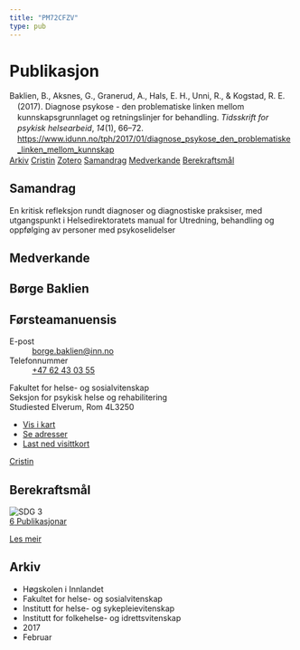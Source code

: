 ```yaml
---
title: "PM72CFZV"
type: pub
---
```

<h1>Publikasjon</h1>
<article id="csl-bib-container-PM72CFZV" class="csl-bib-container">
  <div class="csl-bib-body" style="line-height: 1.35; padding-left: 1em; text-indent:-1em;">
  <div class="csl-entry">Baklien, B., Aksnes, G., Granerud, A., Hals, E. H., Unni, R., &amp; Kogstad, R. E. (2017). Diagnose psykose - den problematiske linken mellom kunnskapsgrunnlaget og retningslinjer for behandling. <i>Tidsskrift for psykisk helsearbeid</i>, <i>14</i>(1), 66&#x2013;72. <a href="https://www.idunn.no/tph/2017/01/diagnose_psykose_den_problematiske_linken_mellom_kunnskap">https://www.idunn.no/tph/2017/01/diagnose_psykose_den_problematiske_linken_mellom_kunnskap</a></div>
</div>
  <div class="csl-bib-buttons">
    <a href="#taxonomy-article-PM72CFZV" class="csl-bib-button">Arkiv</a>
    <a href="https://app.cristin.no/results/show.jsf?id=1453870" alt="Cristin URL" class="csl-bib-button">Cristin</a>
    <a href="http://zotero.org/groups/5402882/items/PM72CFZV" alt="Zotero URL" class="csl-bib-button">Zotero</a>
    <a href="#abstract-article-PM72CFZV" class="csl-bib-button">Samandrag</a>
    <a href="#contributors-article-PM72CFZV" class="csl-bib-button">Medverkande</a>
    <a href="#sdg-article-PM72CFZV" class="csl-bib-button">Berekraftsmål</a>
  </div>
  <div id="csl-bib-meta-container-PM72CFZV"></div>
</article>
<div id="csl-bib-meta-PM72CFZV" class="csl-bib-meta">
  <article id="abstract-article-PM72CFZV" class="abstract-article">
    <h1>Samandrag</h1>
    En kritisk refleksjon rundt diagnoser og diagnostiske praksiser, med utgangspunkt i Helsedirektoratets manual for Utredning, behandling og oppfølging av personer med psykoselidelser
  </article>
  <article id="contributors-article-PM72CFZV" class="contributors-article">
    <h1>Medverkande</h1>
    <div class="personas"> <div class="vrtx-hinn-person-card"> <div class="photo"> <i class="lar la-user-circle missing-person"></i> </div> <div class="info"> <hgroup><h1>Børge Baklien</h1> <h2>Førsteamanuensis</h2> </hgroup><dl> <dt>E-post</dt> <dd> <a href="mailto:borge.baklien@inn.no">borge.baklien@inn.no</a> </dd> <dt>Telefonnummer</dt> <dd><a href="tel:+4762430355"> +47 62 43 03 55 </a></dd> </dl> <p> Fakultet for helse- og sosialvitenskap<br> Seksjon for psykisk helse og rehabilitering<br> Studiested Elverum, Rom 4L3250 </p> <ul class="vrtx-hinn-links"> <li><a href="https://www.google.com/maps?q=60.88177,11.53669">Vis i kart</a></li> <li><a href="https://www.inn.no/finn-en-ansatt/borge-baklien.html#vrtx-hinn-addresses">Se adresser</a></li> <li><a href="https://www.inn.no/finn-en-ansatt/borge-baklien.html?vrtx=vcf">Last ned visittkort</a></li> </ul> </div> </div> <a href="https://app.cristin.no/persons/show.jsf?id=319772" alt="Cristin URL" class="personas-cristin">Cristin</a> </div>
  </article>
  <article id="sdg-article-PM72CFZV" class="sdg-article">
    <h1>Berekraftsmål</h1>
    <div class="sdg-container"><div id="sdg3" class="sdg"> <img src="{{< params subfolder >}}images/sdg/sdg03_no.png" class="image" alt="SDG 3"> <div class="sdg-overlay"> <a href="{{< params subfolder >}}no/archive/?sdg=3#archive" class="sdg-publication-count"><span>6</span> Publikasjonar</a> <p><a href="NA" class="sdg-read-more">Les meir</a></p> </div> </div></div>
  </article>
  <article id="taxonomy-article-PM72CFZV" class="taxonomy-article">
    <h1>Arkiv</h1>
    <ul>
      <li>Høgskolen i Innlandet</li>
      <li>Fakultet for helse- og sosialvitenskap</li>
      <li>Institutt for helse- og sykepleievitenskap</li>
      <li>Institutt for folkehelse- og idrettsvitenskap</li>
      <li>2017</li>
      <li>Februar</li>
    </ul>
  </article>
</div>

